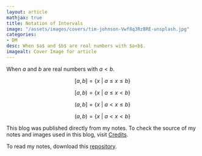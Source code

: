 ```yaml
---
layout: article
mathjax: true
title: Notation of Intervals
image: "/assets/images/covers/tim-johnson-Vwf8q3RzBRE-unsplash.jpg"
categories:
- DM
desc: When $a$ and $b$ are real numbers with $a<b$. 
imagealt: Cover Image for article
---
```


When $a$ and $b$ are real numbers with $a<b$.





















































































































































































































































































































































































































$$[a, b] = \{ x\ |\ a \le x \le b \}$$




















































































































































































































































































































































































































$$[a, b) = \{ x\ |\ a \le x < b \}$$




















































































































































































































































































































































































































$$(a, b] = \{ x\ |\ a < x \le b \}$$




















































































































































































































































































































































































































$$(a, b) = \{ x\ |\ a < x < b \}$$





















































































































































































































































































































































































































This blog was published directly from my notes.
To check the source of my notes and images used in this blog, visit <a href="/credits.html" target="_blank">Credits</a>.

To read my notes, download this <a href="https://github.com/bovem/CS" target="blank">repository</a>.